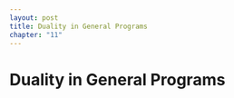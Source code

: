 ```yaml
---
layout: post
title: Duality in General Programs
chapter: "11"
---
```


# Duality in General Programs